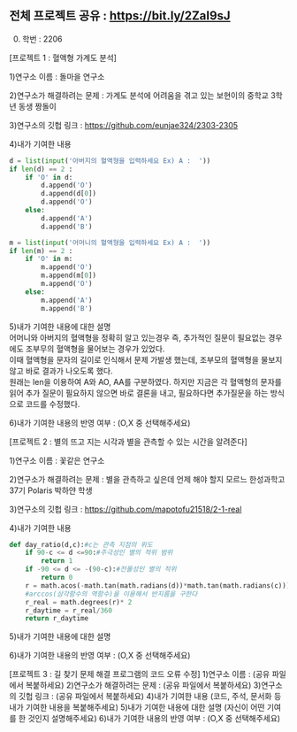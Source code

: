 ## 전체 프로젝트 공유 : https://bit.ly/2ZaI9sJ

0. 학번 : 2206<br>

[프로젝트 1 : 혈액형 가계도 분석]<br>


1)연구소 이름 : 돌마을 연구소<br>


2)연구소가 해결하려는 문제 : 가계도 분석에 어려움을 겪고 있는 보현이의 중학교 3학년 동생 짱돌이<br>


3)연구소의 깃헙 링크 : https://github.com/eunjae324/2303-2305<br>


4)내가 기여한 내용<br>
```python
d = list(input('아버지의 혈액형을 입력하세요 Ex) A :  '))
if len(d) == 2 :
    if 'O' in d:
        d.append('O')
        d.append(d[0])
        d.append('O')
    else:
        d.append('A')
        d.append('B')
```
```python
m = list(input('어머니의 혈액형을 입력하세요 Ex) A :  '))
if len(m) == 2 :
    if 'O' in m:
        m.append('O')
        m.append(m[0])
        m.append('O')
    else:
        m.append('A')
        m.append('B')
```
5)내가 기여한 내용에 대한 설명<br>
어머니와 아버지의 혈액형을 정확히 알고 있는경우 즉, 추가적인 질문이 필요없는 경우에도 조부무의 혈액형을 물어보는 경우가 있었다.<br>
이때 혈액형을 문자의 길이로 인식해서 문제 가발생 했는데, 조부모의 혈액형을 물보지 않고 바로 결과가 나오도록 했다.<br>
원래는 len을 이용하여 A와 AO, AA를 구분하였다. 하지만 지금은 각 혈액형의 문자를 읽어 추가 질문이 필요하지 않으면 바로 결론을 내고, 필요하다면 추가질문을 하는 방식으로 코드를 수정했다.<br>


6)내가 기여한 내용의 반영 여부 : (O,X 중 선택해주세요)<br>

[프로젝트 2 : 별의 뜨고 지는 시각과 별을 관측할 수 있는 시간을 알려준다]<br>


1)연구소 이름 : 꽃같은 연구소<br>


2)연구소가 해결하려는 문제 : 별을 관측하고 싶은데 언제 해야 할지 모르느 한성과학고 37기 Polaris 박하얀 학생<br>


3)연구소의 깃헙 링크 : https://github.com/mapotofu21518/2-1-real<br>


4)내가 기여한 내용<br>
```python
def day_ratio(d,c):#c는 관측 지점의 위도
    if 90-c <= d <=90:#주극성인 별의 적위 범위
        return 1
    if -90 <= d <= -(90-c):#전몰성인 별의 적위 
        return 0
    r = math.acos(-math.tan(math.radians(d))*math.tan(math.radians(c)))
    #arccos(삼각함수의 역함수)을 이용해서 반지름을 구한다
    r_real = math.degrees(r)* 2
    r_daytime = r_real/360
    return r_daytime
```

5)내가 기여한 내용에 대한 설명

6)내가 기여한 내용의 반영 여부 : (O,X 중 선택해주세요)

[프로젝트 3 : 길 찾기 문제 해결 프로그램의 코드 오류 수정]
1)연구소 이름 : (공유 파일에서 복붙하세요)
2)연구소가 해결하려는 문제 : (공유 파일에서 복붙하세요)
3)연구소의 깃헙 링크 : (공유 파일에서 복붙하세요)
4)내가 기여한 내용
(코드, 주석, 문서화 등 내가 기여한 내용을 복붙해주세요)
5)내가 기여한 내용에 대한 설명
(자신이 어떤 기여를 한 것인지 설명해주세요)
6)내가 기여한 내용의 반영 여부 : (O,X 중 선택해주세요)
